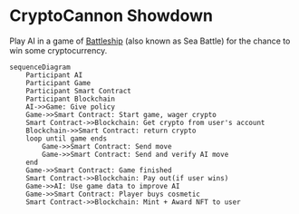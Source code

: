 # CryptoCannon Showdown

Play AI in a game of [Battleship](https://www.officialgamerules.org/battleship) (also known as Sea Battle) for the chance to win some cryptocurrency.

```mermaid
sequenceDiagram
    Participant AI
    Participant Game
    Participant Smart Contract
    Participant Blockchain
    AI->>Game: Give policy
    Game->>Smart Contract: Start game, wager crypto
    Smart Contract->>Blockchain: Get crypto from user's account
    Blockchain->>Smart Contract: return crypto
    loop until game ends
        Game->>Smart Contract: Send move
        Game->>Smart Contract: Send and verify AI move
    end
    Game->>Smart Contract: Game finished
    Smart Contract->>Blockchain: Pay out(if user wins)
    Game->>AI: Use game data to improve AI
    Game->>Smart Contract: Player buys cosmetic
    Smart Contract->>Blockchain: Mint + Award NFT to user
```
